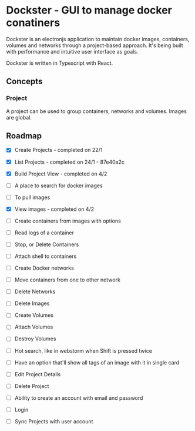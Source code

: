 # Dockster - GUI to manage docker conatiners

Dockster is an electronjs application to maintain docker images, containers, volumes and networks through a project-based approach. 
It's being built with performance and intuitive user interface as goals.

Dockster is written in Typescript with React.

## Concepts

### Project
A project can be used to group containers, networks and volumes. Images are global.

## Roadmap

 - [x] Create Projects - completed on 22/1
 - [x] List Projects - completed on 24/1 - 87e40a2c
 - [x] Build Project View - completed on 4/2
 - [ ] A place to search for docker images
 - [ ] To pull images
 - [x] View images - completed on 4/2
 - [ ] Create containers from images with options
 - [ ] Read logs of a container
 - [ ] Stop, or Delete Containers
 - [ ] Attach shell to containers
 - [ ] Create Docker networks
 - [ ] Move containers from one to other network
 - [ ] Delete Networks
 - [ ] Delete Images
 - [ ] Create Volumes
 - [ ] Attach Volumes
 - [ ] Destroy Volumes
 - [ ] Hot search, like in webstorm when Shift is pressed twice
 - [ ] Have an option that'll show all tags of an image with it in single card
 - [ ] Edit Project Details
 - [ ] Delete Project
 - [ ] Ability to create an account with email and password
 - [ ] Login
 - [ ] Sync Projects with user account


    
